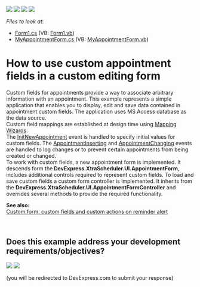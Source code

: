 <!-- default badges list -->
![](https://img.shields.io/endpoint?url=https://codecentral.devexpress.com/api/v1/VersionRange/128636295/15.2.2%2B)
[![](https://img.shields.io/badge/Open_in_DevExpress_Support_Center-FF7200?style=flat-square&logo=DevExpress&logoColor=white)](https://supportcenter.devexpress.com/ticket/details/E2782)
[![](https://img.shields.io/badge/📖_How_to_use_DevExpress_Examples-e9f6fc?style=flat-square)](https://docs.devexpress.com/GeneralInformation/403183)
[![](https://img.shields.io/badge/💬_Leave_Feedback-feecdd?style=flat-square)](#does-this-example-address-your-development-requirementsobjectives)
<!-- default badges end -->
<!-- default file list -->
*Files to look at*:

* [Form1.cs](./CS/SimpleCustomFields/Form1.cs) (VB: [Form1.vb](./VB/SimpleCustomFields/Form1.vb))
* [MyAppointmentForm.cs](./CS/SimpleCustomFields/MyAppointmentForm.cs) (VB: [MyAppointmentForm.vb](./VB/SimpleCustomFields/MyAppointmentForm.vb))
<!-- default file list end -->
# How to use custom appointment fields in a custom editing form


<p>Custom fields for appointments provide a way to associate arbitrary information with an appointment. This example represents a simple application that enables you to display, edit and save data contained in appointment custom fields. The application uses MS Access database as the data source.<br> Custom field mappings are established at design time using <a href="http://documentation.devexpress.com/#WindowsForms/CustomDocument4227"><u>Mapping Wizards</u></a>.<br> The <a href="http://documentation.devexpress.com/#WindowsForms/DevExpressXtraSchedulerSchedulerControl_InitNewAppointmenttopic"><u>InitNewAppointment</u></a> event is handled to specify initial values for custom fields. The <a href="http://documentation.devexpress.com/#CoreLibraries/DevExpressXtraSchedulerSchedulerStorageBase_AppointmentInsertingtopic"><u>AppointmentInserting</u></a> and <a href="http://documentation.devexpress.com/#CoreLibraries/DevExpressXtraSchedulerSchedulerStorageBase_AppointmentChangingtopic"><u>AppointmentChanging</u></a> events are handled to log changes or to prevent certain appointments from being created or changed.<br> To work with custom fields, a new appointment form is implemented. It descends form the<strong> DevExpress.XtraScheduler.UI.AppointmentForm</strong>, includes additional controls required to represent custom fields. To load and save custom fields a custom form controller is implemented. It inherits from the <strong>DevExpress.XtraScheduler.UI.AppointmentFormController</strong> and overrides several methods to provide the required functionality.</p>
<p><strong>See also:</strong><strong><br></strong><a href="https://www.devexpress.com/Support/Center/p/E382">Custom form, custom fields and custom actions on reminder alert</a></p>

<br/>


<!-- feedback -->
## Does this example address your development requirements/objectives?

[<img src="https://www.devexpress.com/support/examples/i/yes-button.svg"/>](https://www.devexpress.com/support/examples/survey.xml?utm_source=github&utm_campaign=winforms-scheduler-create-appointment-edit-form-with-custom-fields&~~~was_helpful=yes) [<img src="https://www.devexpress.com/support/examples/i/no-button.svg"/>](https://www.devexpress.com/support/examples/survey.xml?utm_source=github&utm_campaign=winforms-scheduler-create-appointment-edit-form-with-custom-fields&~~~was_helpful=no)

(you will be redirected to DevExpress.com to submit your response)
<!-- feedback end -->
